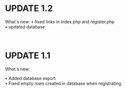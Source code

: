 <H1>UPDATE 1.2</H1>

What´s new:
• fixed links in index.php and register.php <br/>
• updated database

<br/>
<H1>UPDATE 1.1</H1>


What´s new:

• Added database export<br/>
• Fixed empty rows created in database when registrating
